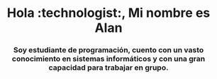 <div id="header" align="center">
  <h1 align="center">Hola :technologist:, Mi nombre es Alan</h1>
  <h3 align="center">Soy estudiante de programación, cuento con un vasto conocimiento en sistemas informáticos y con una gran capacidad para trabajar en grupo.
  </h3>
</div>
